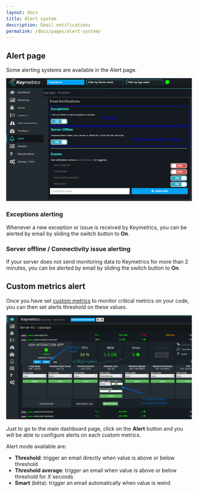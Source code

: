 ```yaml
---
layout: docs
title: Alert system
description: Email notifications
permalink: /docs/pages/alert-system/
---
```


## Alert page

Some alerting systems are available in the Alert page.

<img src="/images/alert-page.png" alt="Alert page"/>

### Exceptions alerting

Whenever a new exception or issue is received by Keymetrics, you can be alerted by email by sliding the switch button to **On**.

### Server offline / Connectivity issue alerting

If your server does not send monitoring data to Keymetrics for more than 2 minutes, you can be alerted by email by sliding the switch button to **On**.

## Custom metrics alert

Once you have set <a href="/docs/pages/custom-metrics/" title="custom metrics link">custom metrics</a> to monitor critical metrics on your code, you can then set alerts threshold on these values.

<img src="/images/metrics-alert.png" alt="Alert page"/>

Just to go to the main dashboard page, click on the **Alert** button and you will be able to configure alerts on each custom metrics.

Alert mode available are:

- **Threshold**: trigger an email directly when value is above or below threshold
- **Threshold average**: trigger an email when value is above or below threshold for *X* seconds
- **Smart** (bêta): trigger an email automatically when value is weird
